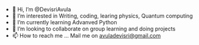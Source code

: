- 👋 Hi, I’m @DevisriAvula
- 👀 I’m interested in Writing, coding, learing physics, Quantum computing
- 🌱 I’m currently learning Advanved Python
- 💞️ I’m looking to collaborate on group learning and doing projects
- 📫 How to reach me ... Mail me on avuladevisri@gmail.com

<!---
DevisriAvula/DevisriAvula is a ✨ special ✨ repository because its `README.md` (this file) appears on your GitHub profile.
You can click the Preview link to take a look at your changes.
--->
